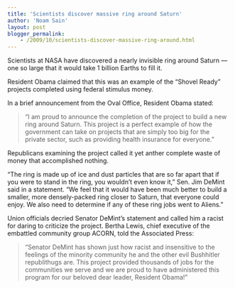 ```yaml
---
title: 'Scientists discover massive ring around Saturn'
author: 'Noam Sain'
layout: post
blogger_permalink:
    - /2009/10/scientists-discover-massive-ring-around.html
---
```


Scientists at NASA have discovered a nearly invisible ring around Saturn — one so large that it would take 1 billion Earths to fill it.

Resident Obama claimed that this was an example of the “Shovel Ready” projects completed using federal stimulus money.

In a brief announcement from the Oval Office, Resident Obama stated:

> “I am proud to announce the completion of the project to build a new ring around Saturn. This project is a perfect example of how the government can take on projects that are simply too big for the private sector, such as providing health insurance for everyone.”

Republicans examining the project called it yet anther complete waste of money that accomplished nothing.

“The ring is made up of ice and dust particles that are so far apart that if you were to stand in the ring, you wouldn’t even know it,” Sen. Jim DeMint said in a statement. “We feel that it would have been much better to build a smaller, more densely-packed ring closer to Saturn, that everyone could enjoy. We also need to determine if any of these ring jobs went to Aliens.”

Union officials decried Senator DeMint’s statement and called him a racist for daring to criticize the project. Bertha Lewis, chief executive of the embattled community group ACORN, told the Associated Press:

> “Senator DeMint has shown just how racist and insensitive to the feelings of the minority community he and the other evil Bushhitler republithugs are. This project provided thousands of jobs for the communities we serve and we are proud to have administered this program for our beloved dear leader, Resident Obama!”